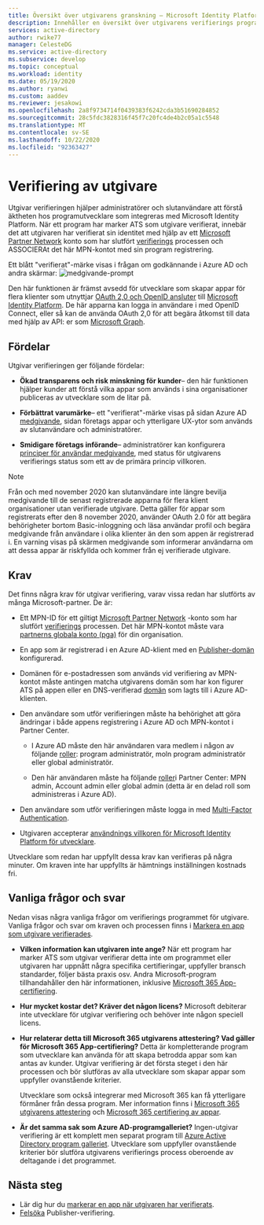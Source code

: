```yaml
---
title: Översikt över utgivarens granskning – Microsoft Identity Platform | Azure
description: Innehåller en översikt över utgivarens verifierings program för Microsoft Identity Platform. Visar en lista över fördelar, program krav och vanliga frågor och svar. När ett program har marker ATS som utgivare verifierat, innebär det att utgivaren har verifierat sin identitet med hjälp av ett Microsoft Partner Network konto som har slutfört verifierings processen och associerat det här MPN-kontot med sin program registrering.
services: active-directory
author: rwike77
manager: CelesteDG
ms.service: active-directory
ms.subservice: develop
ms.topic: conceptual
ms.workload: identity
ms.date: 05/19/2020
ms.author: ryanwi
ms.custom: aaddev
ms.reviewer: jesakowi
ms.openlocfilehash: 2a8f9734714f0439383f6242cda3b51690284852
ms.sourcegitcommit: 28c5fdc3828316f45f7c20fc4de4b2c05a1c5548
ms.translationtype: MT
ms.contentlocale: sv-SE
ms.lasthandoff: 10/22/2020
ms.locfileid: "92363427"
---
```

# <a name="publisher-verification"></a>Verifiering av utgivare

Utgivar verifieringen hjälper administratörer och slutanvändare att förstå äktheten hos programutvecklare som integreras med Microsoft Identity Platform. När ett program har marker ATS som utgivare verifierat, innebär det att utgivaren har verifierat sin identitet med hjälp av ett [Microsoft Partner Network](https://partner.microsoft.com/membership) konto som har slutfört [verifierings](/partner-center/verification-responses) processen och ASSOCIERAt det här MPN-kontot med sin program registrering. 

Ett blått "verifierat"-märke visas i frågan om godkännande i Azure AD och andra skärmar: ![ medgivande-prompt](./media/publisher-verification-overview/consent-prompt.png)

Den här funktionen är främst avsedd för utvecklare som skapar appar för flera klienter som utnyttjar [OAuth 2,0 och OpenID ansluter](active-directory-v2-protocols.md) till [Microsoft Identity Platform](v2-overview.md). De här apparna kan logga in användare i med OpenID Connect, eller så kan de använda OAuth 2,0 för att begära åtkomst till data med hjälp av API: er som [Microsoft Graph](https://developer.microsoft.com/graph/).

## <a name="benefits"></a>Fördelar
Utgivar verifieringen ger följande fördelar:
- **Ökad transparens och risk minskning för kunder**– den här funktionen hjälper kunder att förstå vilka appar som används i sina organisationer publiceras av utvecklare som de litar på. 

- **Förbättrat varumärke**– ett "verifierat"-märke visas på sidan Azure AD [medgivande](application-consent-experience.md), sidan företags appar och ytterligare UX-ytor som används av slutanvändare och administratörer. 

- **Smidigare företags införande**– administratörer kan konfigurera [principer för användar medgivande](../manage-apps/configure-user-consent.md), med status för utgivarens verifierings status som ett av de primära princip villkoren.

> [!NOTE]
> Från och med november 2020 kan slutanvändare inte längre bevilja medgivande till de senast registrerade apparna för flera klient organisationer utan verifierade utgivare. Detta gäller för appar som registrerats efter den 8 november 2020, använder OAuth 2.0 för att begära behörigheter bortom Basic-inloggning och läsa användar profil och begära medgivande från användare i olika klienter än den som appen är registrerad i. En varning visas på skärmen medgivande som informerar användarna om att dessa appar är riskfyllda och kommer från ej verifierade utgivare.    

## <a name="requirements"></a>Krav
Det finns några krav för utgivar verifiering, varav vissa redan har slutförts av många Microsoft-partner. De är: 

-  Ett MPN-ID för ett giltigt [Microsoft Partner Network](https://partner.microsoft.com/membership) -konto som har slutfört [verifierings](/partner-center/verification-responses) processen. Det här MPN-kontot måste vara [partnerns globala konto (pga)](/partner-center/account-structure#the-top-level-is-the-partner-global-account-pga) för din organisation. 

-  En app som är registrerad i en Azure AD-klient med en [Publisher-domän](howto-configure-publisher-domain.md) konfigurerad.

-  Domänen för e-postadressen som används vid verifiering av MPN-kontot måste antingen matcha utgivarens domän som har kon figurer ATS på appen eller en DNS-verifierad [domän](../fundamentals/add-custom-domain.md) som lagts till i Azure AD-klienten. 

-  Den användare som utför verifieringen måste ha behörighet att göra ändringar i både appens registrering i Azure AD och MPN-kontot i Partner Center. 

    -  I Azure AD måste den här användaren vara medlem i någon av följande [roller](../roles/permissions-reference.md): program administratör, moln program administratör eller global administratör. 

    -  Den här användaren måste ha följande [roller](/partner-center/permissions-overview)i Partner Center: MPN admin, Account admin eller global admin (detta är en delad roll som administreras i Azure AD).
    
-  Den användare som utför verifieringen måste logga in med [Multi-Factor Authentication](../authentication/howto-mfa-getstarted.md).

-  Utgivaren accepterar [användnings villkoren för Microsoft Identity Platform för utvecklare](/legal/microsoft-identity-platform/terms-of-use).

Utvecklare som redan har uppfyllt dessa krav kan verifieras på några minuter. Om kraven inte har uppfyllts är hämtnings inställningen kostnads fri. 

## <a name="frequently-asked-questions"></a>Vanliga frågor och svar 
Nedan visas några vanliga frågor om verifierings programmet för utgivare. Vanliga frågor och svar om kraven och processen finns i [Markera en app som utgivare verifierades](mark-app-as-publisher-verified.md).

- **Vilken information kan utgivaren __inte__ ange?**  När ett program har marker ATS som utgivar verifierar detta inte om programmet eller utgivaren har uppnått några specifika certifieringar, uppfyller bransch standarder, följer bästa praxis osv. Andra Microsoft-program tillhandahåller den här informationen, inklusive [Microsoft 365 App-certifiering](/microsoft-365-app-certification/overview).

- **Hur mycket kostar det? Kräver det någon licens?** Microsoft debiterar inte utvecklare för utgivar verifiering och behöver inte någon speciell licens. 

- **Hur relaterar detta till Microsoft 365 utgivarens attestering? Vad gäller för Microsoft 365 App-certifiering?** Detta är kompletterande program som utvecklare kan använda för att skapa betrodda appar som kan antas av kunder. Utgivar verifiering är det första steget i den här processen och bör slutföras av alla utvecklare som skapar appar som uppfyller ovanstående kriterier. 

  Utvecklare som också integrerar med Microsoft 365 kan få ytterligare förmåner från dessa program. Mer information finns i [Microsoft 365 utgivarens attestering](/microsoft-365-app-certification/docs/attestation) och [Microsoft 365 certifiering av appar](/microsoft-365-app-certification/docs/certification). 

- **Är det samma sak som Azure AD-programgalleriet?** Ingen-utgivar verifiering är ett komplett men separat program till [Azure Active Directory program galleriet](v2-howto-app-gallery-listing.md). Utvecklare som uppfyller ovanstående kriterier bör slutföra utgivarens verifierings process oberoende av deltagande i det programmet. 

## <a name="next-steps"></a>Nästa steg
* Lär dig hur du [markerar en app när utgivaren har verifierats](mark-app-as-publisher-verified.md).
* [Felsöka](troubleshoot-publisher-verification.md) Publisher-verifiering.
